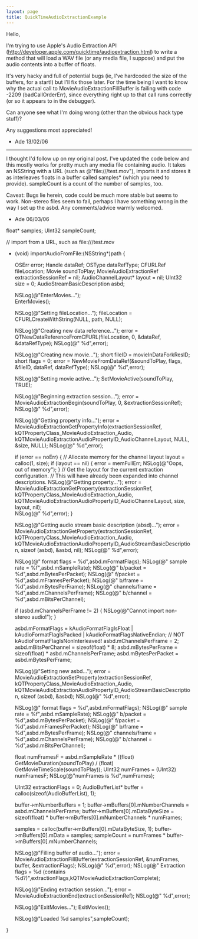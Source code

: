 ```yaml
---
layout: page
title: QuickTimeAudioExtractionExample
---
```




Hello,

I'm trying to use Apple's Audio Extraction API (http://developer.apple.com/quicktime/audioextraction.html) to write a method that will load a WAV file (or any media file, I suppose) and put the audio contents into a buffer of floats.

It's very hacky and full of potential bugs (ie, I've hardcoded the size of the buffers, for a start!) but I'll fix those later. For the time being I want to know why the actual call to MovieAudioExtractionFillBuffer is failing with code -2209 (badCallOrderErr), since everything right up to that call runs correctly (or so it appears to in the debugger).

Can anyone see what I'm doing wrong (other than the obvious hack type stuff)?

Any suggestions most appreciated!


- Ade 13/02/06

----

I thought I'd follow up on my original post. I've updated the code below and this mostly works for pretty much any media file containing audio. It takes an NSString with a URL (such as @"file:///test.mov"), imports it and stores it as interleaves floats in a buffer called samples* (which you need to provide). sampleCount is a count of the number of samples, too.

Caveat: Bugs lie herein, code could be much more stable but seems to work. Non-stereo files seem to fail, perhaps I have something wrong in the way I set up the asbd. Any comments/advice warmly welcomed.


- Ade 06/03/06

    

float* samples;
UInt32 sampleCount;

// import from a URL, such as file:///test.mov
- (void) importAudioFromFile:(NSString*)path {
	
	OSErr						error; 
	Handle						dataRef; 
	OSType						dataRefType; 
	CFURLRef					fileLocation;
	Movie						soundToPlay;
	MovieAudioExtractionRef		extractionSessionRef = nil;
	AudioChannelLayout*			layout			 = nil;
	UInt32						size				= 0;
	AudioStreamBasicDescription	asbd;

	NSLog(@"EnterMovies...");		
	EnterMovies();

	NSLog(@"Setting fileLocation...");
	fileLocation = CFURLCreateWithString(NULL, path, NULL);

	NSLog(@"Creating new data reference...");
	error = QTNewDataReferenceFromCFURL(fileLocation, 0, &dataRef, &dataRefType);
	NSLog(@"   %d",error);
	
	NSLog(@"Creating new movie...");
	short fileID = movieInDataForkResID; 
	short flags = 0; 
	error = NewMovieFromDataRef(&soundToPlay, flags, &fileID, dataRef, dataRefType);
	NSLog(@"   %d",error);

	NSLog(@"Setting movie active...");
	SetMovieActive(soundToPlay, TRUE);

	NSLog(@"Beginning extraction session...");
	error = MovieAudioExtractionBegin(soundToPlay, 0, &extractionSessionRef); 
	NSLog(@"   %d",error);

	NSLog(@"Getting property info...");
	error = MovieAudioExtractionGetPropertyInfo(extractionSessionRef,
			kQTPropertyClass_MovieAudioExtraction_Audio,
			kQTMovieAudioExtractionAudioPropertyID_AudioChannelLayout,
			NULL, &size, NULL);
	NSLog(@"   %d",error);
		
	if (error == noErr) {
		// Allocate memory for the channel layout
		layout = calloc(1, size);
		if (layout == nil) {
			error = memFullErr;
			NSLog(@"Oops, out of memory");
		}
		// Get the layout for the current extraction configuration.
		// This will have already been expanded into channel descriptions.
		NSLog(@"Getting property...");
		error = MovieAudioExtractionGetProperty(extractionSessionRef,
				kQTPropertyClass_MovieAudioExtraction_Audio,
				kQTMovieAudioExtractionAudioPropertyID_AudioChannelLayout,
				size, layout, nil);   
		NSLog(@"   %d",error);
	}
	
	NSLog(@"Getting audio stream basic description (absd)...");
	error = MovieAudioExtractionGetProperty(extractionSessionRef,
			kQTPropertyClass_MovieAudioExtraction_Audio,
			kQTMovieAudioExtractionAudioPropertyID_AudioStreamBasicDescription,
			sizeof (asbd), &asbd, nil);
	NSLog(@"   %d",error);
	
	NSLog(@"   format flags   = %d",asbd.mFormatFlags);
	NSLog(@"   sample rate    = %f",asbd.mSampleRate);
	NSLog(@"   b/packet       = %d",asbd.mBytesPerPacket);
	NSLog(@"   f/packet       = %d",asbd.mFramesPerPacket);
	NSLog(@"   b/frame        = %d",asbd.mBytesPerFrame);
	NSLog(@"   channels/frame = %d",asbd.mChannelsPerFrame);
	NSLog(@"   b/channel      = %d",asbd.mBitsPerChannel);
	
	if (asbd.mChannelsPerFrame != 2) {
		NSLog(@"Cannot import non-stereo audio!");
	}
	
	asbd.mFormatFlags = kAudioFormatFlagIsFloat |
						kAudioFormatFlagIsPacked |
						kAudioFormatFlagsNativeEndian; // NOT kAudioFormatFlagIsNonInterleaved!
	asbd.mChannelsPerFrame = 2;
	asbd.mBitsPerChannel = sizeof(float) * 8;
	asbd.mBytesPerFrame = sizeof(float) * asbd.mChannelsPerFrame;
	asbd.mBytesPerPacket = asbd.mBytesPerFrame;

	NSLog(@"Setting new asbd...");
	error = MovieAudioExtractionSetProperty(extractionSessionRef,
			kQTPropertyClass_MovieAudioExtraction_Audio,
			kQTMovieAudioExtractionAudioPropertyID_AudioStreamBasicDescription,
			sizeof (asbd), &asbd);
	NSLog(@"   %d",error);
	
	
	NSLog(@"   format flags   = %d",asbd.mFormatFlags);
	NSLog(@"   sample rate    = %f",asbd.mSampleRate);
	NSLog(@"   b/packet       = %d",asbd.mBytesPerPacket);
	NSLog(@"   f/packet       = %d",asbd.mFramesPerPacket);
	NSLog(@"   b/frame        = %d",asbd.mBytesPerFrame);
	NSLog(@"   channels/frame = %d",asbd.mChannelsPerFrame);
	NSLog(@"   b/channel      = %d",asbd.mBitsPerChannel);

	float				numFramesF = asbd.mSampleRate * ((float) GetMovieDuration(soundToPlay) / (float) GetMovieTimeScale(soundToPlay));
	UInt32				numFrames				= (UInt32) numFramesF;
	NSLog(@"numFrames is %d",numFrames);

	UInt32				extractionFlags			= 0;
	AudioBufferList*	buffer					= calloc(sizeof(AudioBufferList), 1);

	buffer->mNumberBuffers = 1;
	buffer->mBuffers[0].mNumberChannels = asbd.mChannelsPerFrame;
	buffer->mBuffers[0].mDataByteSize = sizeof(float) * buffer->mBuffers[0].mNumberChannels * numFrames;
	
	samples = calloc(buffer->mBuffers[0].mDataByteSize, 1);
	buffer->mBuffers[0].mData = samples;
	sampleCount = numFrames * buffer->mBuffers[0].mNumberChannels;
		
	NSLog(@"Filling buffer of audio...");
	error = MovieAudioExtractionFillBuffer(extractionSessionRef, &numFrames, buffer, &extractionFlags);
	NSLog(@"   %d",error);
	NSLog(@"   Extraction flags = %d (contains %d?)",extractionFlags,kQTMovieAudioExtractionComplete);
 	
	NSLog(@"Ending extraction session...");
	error = MovieAudioExtractionEnd(extractionSessionRef);
	NSLog(@"   %d",error);

	NSLog(@"ExitMovies...");
	ExitMovies();

	NSLog(@"Loaded %d samples",sampleCount);

}


